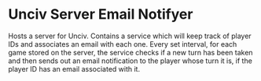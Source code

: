 # Unciv Server Email Notifyer

Hosts a server for Unciv. Contains a service which will keep track of player IDs and associates an email with each one. Every set interval, for each game stored on the server, the service checks if a new turn has been taken and then sends out an email notification to the player whose turn it is, if the player ID has an email associated with it.
